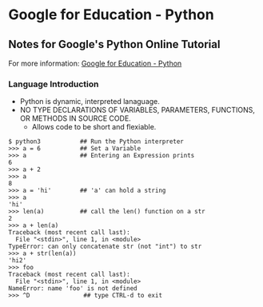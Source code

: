 # Google for Education - Python

## Notes for Google's Python Online Tutorial
For more information: [Google for Education - Python](https://developers.google.com/edu/python) 


### Language Introduction
- Python is dynamic, interpreted lanaguage.
- NO TYPE DECLARATIONS OF VARIABLES, PARAMETERS, FUNCTIONS, OR METHODS IN SOURCE CODE.
    - Allows code to be short and flexiable.

```
$ python3           ## Run the Python interpreter
>>> a = 6           ## Set a Variable
>>> a               ## Entering an Expression prints
6
>>> a + 2
>>> a
8
>>> a = 'hi'        ## 'a' can hold a string
>>> a
'hi'
>>> len(a)          ## call the len() function on a str
2
>>> a + len(a)
Traceback (most recent call last):
  File "<stdin>", line 1, in <module>
TypeError: can only concatenate str (not "int") to str
>>> a + str(len(a))
'hi2'
>>> foo
Traceback (most recent call last):
  File "<stdin>", line 1, in <module>
NameError: name 'foo' is not defined
>>> ^D               ## type CTRL-d to exit  
```